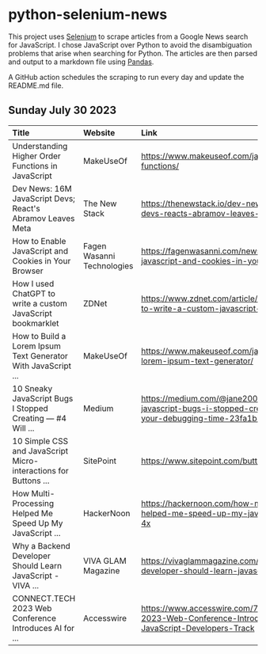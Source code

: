 # python-selenium-news

This project uses [Selenium](https://www.seleniumhq.org/) to scrape articles from a Google News search for JavaScript.
I chose JavaScript over Python to avoid the disambiguation problems that arise when searching for Python.
The articles are then parsed and output to a markdown file using [Pandas](https://pandas.pydata.org/).

A GitHub action schedules the scraping to run every day and update the README.md file.

## Sunday July 30 2023


| Title                                                           | Website                    | Link                                                                                                                   |
|:----------------------------------------------------------------|:---------------------------|:-----------------------------------------------------------------------------------------------------------------------|
| Understanding Higher Order Functions in JavaScript              | MakeUseOf                  | https://www.makeuseof.com/javascript-higher-order-functions/                                                           |
| Dev News: 16M JavaScript Devs; React's Abramov Leaves Meta      | The New Stack              | https://thenewstack.io/dev-news-16m-javascript-devs-reacts-abramov-leaves-meta/                                        |
| How to Enable JavaScript and Cookies in Your Browser            | Fagen Wasanni Technologies | https://fagenwasanni.com/news/how-to-enable-javascript-and-cookies-in-your-browser/90413/                              |
| How I used ChatGPT to write a custom JavaScript bookmarklet     | ZDNet                      | https://www.zdnet.com/article/how-i-used-chatgpt-to-write-a-custom-javascript-bookmarklet/                             |
| How to Build a Lorem Ipsum Text Generator With JavaScript ...   | MakeUseOf                  | https://www.makeuseof.com/javascript-vite-build-lorem-ipsum-text-generator/                                            |
| 10 Sneaky JavaScript Bugs I Stopped Creating — #4 Will ...      | Medium                     | https://medium.com/@jane2001/10-sneaky-javascript-bugs-i-stopped-creating-4-will-save-your-debugging-time-23fa1b35151e |
| 10 Simple CSS and JavaScript Micro-interactions for Buttons ... | SitePoint                  | https://www.sitepoint.com/button-micro-interactions/                                                                   |
| How Multi-Processing Helped Me Speed Up My JavaScript ...       | HackerNoon                 | https://hackernoon.com/how-multi-processing-helped-me-speed-up-my-javascript-application-by-4x                         |
| Why a Backend Developer Should Learn JavaScript - VIVA ...      | VIVA GLAM Magazine         | https://vivaglammagazine.com/why-a-backend-developer-should-learn-javascript/                                          |
| CONNECT.TECH 2023 Web Conference Introduces AI for ...          | Accesswire                 | https://www.accesswire.com/769403/CONNECTTECH-2023-Web-Conference-Introduces-AI-for-JavaScript-Developers-Track        |